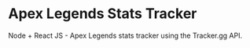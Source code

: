 # Apex Legends Stats Tracker
Node + React JS - Apex Legends stats tracker using the Tracker.gg API.
